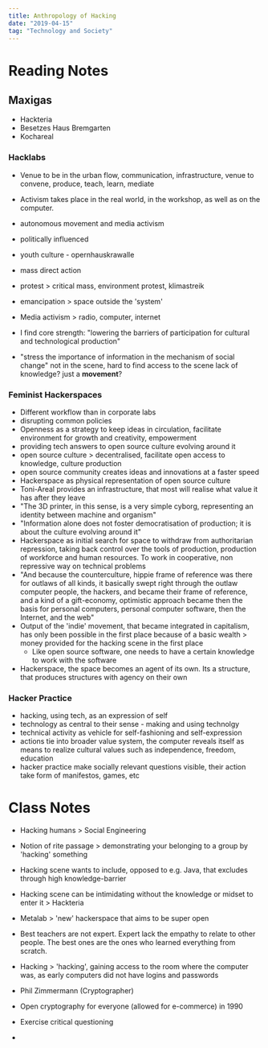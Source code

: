 ```yaml
---
title: Anthropology of Hacking
date: "2019-04-15"
tag: "Technology and Society"
---
```

# Reading Notes
## Maxigas
- Hackteria
- Besetzes Haus Bremgarten
- Kochareal
### Hacklabs
- Venue to be in the urban flow, communication, infrastructure, venue to convene, produce, teach, learn, mediate
- Activism takes place in the real world, in the workshop, as well as on the computer.
- autonomous movement and media activism
- politically influenced
- youth culture - opernhauskrawalle
- mass direct action
- protest \> critical mass, environment protest, klimastreik
- emancipation \> space outside the 'system'
- Media activism \> radio, computer, internet

- I find core strength: "lowering the barriers of participation for cultural and technological production"
- "stress the importance of information in the mechanism of social change"
not in the scene, hard to find access to the scene
lack of knowledge? just a **movement**?

### Feminist Hackerspaces
- Different workflow than in corporate labs
- disrupting common policies
- Openness as a strategy to keep ideas in circulation, facilitate environment for growth and creativity, empowerment
- providing tech answers to open source culture evolving around it
- open source culture \> decentralised, facilitate open access to knowledge, culture production
- open source community creates ideas and innovations at a faster speed
- Hackerspace as physical representation of open source culture
- Toni-Areal provides an infrastructure, that most will realise what value it has after they leave
- "The 3D printer, in this sense, is a very simple cyborg, representing an identity between machine and organism"
- "Information alone does not foster democratisation of production; it is about the culture evolving around it"
- Hackerspace as initial search for space to withdraw from authoritarian repression, taking back control over the tools of production, production of workforce and human resources. To work in cooperative, non repressive way on technical problems
- "And because the counterculture, hippie frame of reference was there for outlaws of all kinds, it basically swept right through the outlaw computer people, the hackers, and became their frame of reference, and a kind of a gift-economy, optimistic approach became then the basis for personal computers, personal computer software, then the Internet, and the web"
- Output of the 'indie' movement, that became integrated in capitalism, has only been possible in the first place because of a basic wealth \> money provided for the hacking scene in the first place
	- Like open source software, one needs to have a certain knowledge to work with the software
- Hackerspace, the space becomes an agent of its own. Its a structure, that produces structures with agency on their own

### Hacker Practice
- hacking, using tech, as an expression of self
- technology as central to their sense - making and using technolgy
- technical activity as vehicle for self-fashioning and self-expression
- actions tie into broader value system, the computer reveals itself as means to realize cultural values such as independence, freedom, education
- hacker practice make socially relevant questions visible, their action take form of manifestos, games, etc


# Class Notes
- Hacking humans \> Social Engineering
- Notion of rite passage \> demonstrating your belonging to a group by 'hacking' something
- Hacking scene wants to include, opposed to e.g. Java, that excludes through high knowledge-barrier
- Hacking scene can be intimidating without the knowledge or midset to enter it \> Hackteria
- Metalab \> 'new' hackerspace that aims to be super open
- Best teachers are not expert. Expert lack the empathy to relate to other people. The best ones are the ones who learned everything from scratch.
- Hacking \> 'hacking', gaining access to the room where the computer was, as early computers did not have logins and passwords

- Phil Zimmermann (Cryptographer)
- Open cryptography for everyone (allowed for e-commerce) in 1990

- Exercise critical questioning
-
